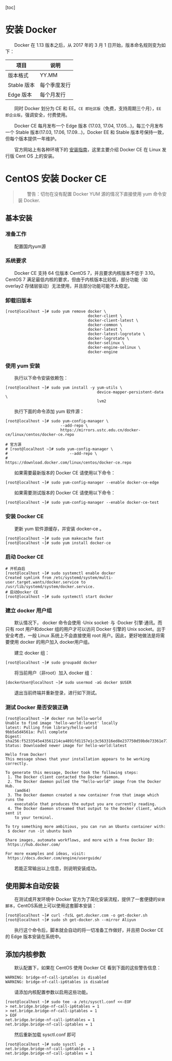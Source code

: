 [toc]

# 安装 Docker

&emsp;&emsp;Docker 在 1.13 版本之后，从 2017 年的 3 月 1 日开始，版本命名规则变为如下：

| 项目 | 说明 |
| --- | --- |
| 版本格式 | YY.MM |
| Stable 版本 | 每个季度发行 |
| Edge 版本 | 每个月发行 |

&emsp;&emsp;同时 Docker 划分为 CE 和 EE。`CE 即社区版`（免费，支持周期三个月），`EE 即企业版`，强调安全，付费使用。

&emsp;&emsp;Docker CE 每月发布一个 Edge 版本 (17.03, 17.04, 17.05...)，每三个月发布一个 Stable 版本(17.03, 17.06, 17.09...)，Docker EE 和 Stable 版本号保持一致，但每个版本提供一年维护。

&emsp;&emsp;官方网站上有各种环境下的 [安装指南](https://docs.docker.com/install/)，这里主要介绍 Docker CE 在 Linux 发行版 Cent OS 上的安装。

# CentOS 安装 Docker CE

> &emsp;&emsp;警告：切勿在没有配置 Docker YUM 源的情况下直接使用 yum 命令安装 Docker.

## 基本安装

### 准备工作

&emsp;&emsp;配置国内yum源

### 系统要求
&emsp;&emsp;Docker CE 支持 64 位版本 CentOS 7，并且要求内核版本不低于 3.10。 CentOS 7 满足最低内核的要求，但由于内核版本比较低，部分功能（如 overlay2 存储层驱动）无法使用，并且部分功能可能不太稳定。

### 卸载旧版本

```
[root@localhost ~]# sudo yum remove docker \
									docker-client \
									docker-client-latest \
									docker-common \
									docker-latest \
									docker-latest-logrotate \
									docker-logrotate \
									docker-selinux \
									docker-engine-selinux \
									docker-engine
```

### 使用 yum 安装

&emsp;&emsp;执行以下命令安装依赖包：

```
[root@localhost ~]# sudo yum install -y yum-utils \
										device-mapper-persistent-data \
										lvm2
```

&emsp;&emsp;执行下面的命令添加 yum 软件源：

```
[root@localhost ~]# sudo yum-config-manager \
						--add-repo \
						https://mirrors.ustc.edu.cn/docker-ce/linux/centos/docker-ce.repo

# 官方源
# [root@localhost ~]# sudo yum-config-manager \
# 							--add-repo \
# 							https://download.docker.com/linux/centos/docker-ce.repo
```

&emsp;&emsp;如果需要最新版本的 Docker CE 请使用以下命令：

```
[root@localhost ~]# sudo yum-config-manager --enable docker-ce-edge
```

&emsp;&emsp;如果需要测试版本的 Docker CE 请使用以下命令：

```
[root@localhost ~]# sudo yum-config-manager --enable docker-ce-test
```

### 安装 Docker CE

&emsp;&emsp;更新 yum 软件源缓存，并安装 docker-ce 。

```
[root@localhost ~]# sudo yum makecache fast
[root@localhost ~]# sudo yum install docker-ce
```

### 启动 Docker CE

```
# 开机自启
[root@localhost ~]# sudo systemctl enable docker
Created symlink from /etc/systemd/system/multi-user.target.wants/docker.service to /usr/lib/systemd/system/docker.service.
# 启动Docker CE
[root@localhost ~]# sudo systemctl start docker
```

### 建立 docker 用户组

&emsp;&emsp;默认情况下， docker 命令会使用 ·Unix socket· 与 ·Docker 引擎·通讯。而只有 root 用户和docker 组的用户才可以访问 Docker 引擎的 Unix socket。出于安全考虑，一般 Linux 系统上不会直接使用 root 用户。因此，更好地做法是将需要使用 docker 的用户加入 docker用户组。

&emsp;&emsp;建立 docker 组：

```
[root@localhost ~]# sudo groupadd docker
```

&emsp;&emsp;将当前用户（非root）加入 docker 组：

```
[dockerUser@localhost ~]# sudo usermod -aG docker $USER
```

&emsp;&emsp;退出当前终端并重新登录，进行如下测试。

### 测试 Docker 是否安装正确

```
[root@localhost ~]# docker run hello-world
Unable to find image 'hello-world:latest' locally
latest: Pulling from library/hello-world
9bb5a5d4561a: Pull complete
Digest: sha256:f5233545e43561214ca4891fd1157e1c3c563316ed8e237750d59bde73361e77
Status: Downloaded newer image for hello-world:latest

Hello from Docker!
This message shows that your installation appears to be working correctly.

To generate this message, Docker took the following steps:
 1. The Docker client contacted the Docker daemon.
 2. The Docker daemon pulled the "hello-world" image from the Docker Hub.
    (amd64)
 3. The Docker daemon created a new container from that image which runs the
    executable that produces the output you are currently reading.
 4. The Docker daemon streamed that output to the Docker client, which sent it
    to your terminal.

To try something more ambitious, you can run an Ubuntu container with:
 $ docker run -it ubuntu bash

Share images, automate workflows, and more with a free Docker ID:
 https://hub.docker.com/

For more examples and ideas, visit:
 https://docs.docker.com/engine/userguide/
```

&emsp;&emsp;若能正常输出以上信息，则说明安装成功。

## 使用脚本自动安装

&emsp;&emsp;在测试或开发环境中 Docker 官方为了简化安装流程，提供了一套便捷的`安装脚本`，CentOS系统上可以使用这套脚本安装：

```
[root@localhost ~]# curl -fsSL get.docker.com -o get-docker.sh
[root@localhost ~]# sudo sh get-docker.sh --mirror Aliyun
```

&emsp;&emsp;执行这个命令后，脚本就会自动的将一切准备工作做好，并且把 Docker CE 的 Edge 版本安装在系统中。


## 添加内核参数

&emsp;&emsp;默认配置下，如果在 CentOS 使用 Docker CE 看到下面的这些警告信息：

```
WARNING: bridge-nf-call-iptables is disabled
WARNING: bridge-nf-call-ip6tables is disabled
```

&emsp;&emsp;请添加内核配置参数以启用这些功能。

```
[root@localhost ~]# sudo tee -a /etc/sysctl.conf <<-EOF
> net.bridge.bridge-nf-call-ip6tables = 1
> net.bridge.bridge-nf-call-iptables = 1
> EOF
net.bridge.bridge-nf-call-ip6tables = 1
net.bridge.bridge-nf-call-iptables = 1
```

&emsp;&emsp;然后重新加载 sysctl.conf 即可

```
[root@localhost ~]# sudo sysctl -p
net.bridge.bridge-nf-call-ip6tables = 1
net.bridge.bridge-nf-call-iptables = 1
```

